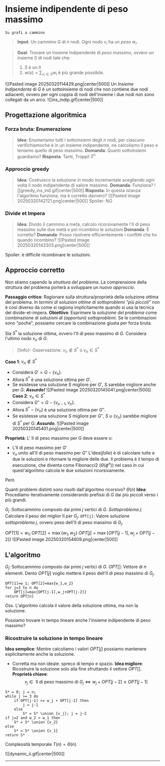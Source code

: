 # Insieme indipendente di peso massimo
	Su grafi a cammino
>**Input**: Un cammino $G$ di $n$ nodi. Ogni nodo $v_i$ ha un *peso* $w_i$.

>**Goal**: Trovare un insieme indipendente di *peso massimo*, ovvero un insieme $S$ di nodi tale che:
>1. $S$ è un II
>2. $w(s)=\sum_{v_i\in S} w_i$ è più grande possibile.

![[Pasted image 20250320114429.png|center|500]]
Un *Insieme Indipendente* di $G$ è un sottoinsieme di nodi che non contiene due nodi adiacenti, ovvero per ogni coppia di nodi dell'insieme i due nodi non sono collegati da un arco.
![[ins_indip.gif|center|500]]
## Progettazione algoritmica
### Forza bruta: Enumerazione

>**Idea**: Enumeriamo tutti i sottoinsiemi degli $n$ nodi, per ciascuno verifichiamoche è in un insieme indipendente, ne calcoliamo il peso e teniamo quello di peso massimo.
>**Domanda**: Quanti sottoinsiemi guardiamo?
>**Risposta**: Tanti, Troppi! $2^n$

### Approccio greedy

>**Idea**: Costruisco la soluzione in modo incrementale scegliendo ogni volta il nodo indipendente di valore massimo.
>**Domanda**: Funziona?
![[greedy_ins_ind.gif|center|500]]
>**Risposta**: In questa istanza l'algoritmo funziona, ma è corretto davvero?
![[Pasted image 20250320142121.png|center|500]]
>Spoiler: NO

### Divide et Impera
>**Idea**: Divido il cammino a metà, calcolo ricorsivamente l'II di peso massimo sulle due metà e poi ricombino le soluzioni
>**Domanda**: È corretto?
>**Domanda**: Posso risolvere efficientemente i conflitti che ho quando ricombino?
![[Pasted image 20250320143303.png|center|500]]

Spoiler: è difficile ricombinare le soluzioni.
## Approccio corretto

Non stiamo capendo la *struttura del problema*. La comprensione della struttura del problema porterà a sviluppare un *nuovo approccio*.

**Passaggio critico**: Ragionare sulla struttura/proprietà della soluzione ottima del problema.
*In termini di soluzioni ottime di sottoproblemi "più piccoli"* non è così diverso da come si ragiona implicitamente quando si usa la tecnica del divide-et-impera.
**Obiettivo**: Esprimere la *soluzione del problema* come combinazione di *soluzioni di (opportuni) sottoproblemi*. Se le combinazioni sono "poche", possiamo cercare la combinazione giusta per forza bruta.

Sia $S^*$ la soluzione ottima, ovvero l'II di peso massimo di $G$. Considera l'ultimo nodo $v_n$ di $G$.

>[!info]- Osservazione: $v_n\not\in S^*$ o $v_n\in S^*$

**Caso 1**: $v_n\not\in S^*$
- Considera $G'=G-\{v_n\}$.
- Allora $S^*$ è una soluzione ottima per $G'$.
- Se esistesse una soluzione $S$ migliore per $G'$, $S$ sarebbe migliore anche per $G$: ***Assurdo!*** 
![[Pasted image 20250320145041.png|center|500]]
**Caso 2**: $v_n\in S^*$
- Considera $G''=G-\{v_{n-1},v_n\}$.
- Allora $S^*-\{v_n\}$ è una soluzione ottima per $G''$.
- Se esistesse una soluzione $S$ migliore per $G''$, $S\cup\{v_n\}$ sarebbe migliore di $S^*$ per G: ***Assurdo***.
![[Pasted image 20250320145401.png|center|500]]

**Proprietà**: L' II di peso massimo per G deve essere o:
- L'II di peso massimo per $G'$
- $v_n$ unito all'II di peso massimo per $G''$
L'idea(*folle*) è di calcolare tutte e due le soluzioni e ritornare la migliore delle due. Il problema è il tempo di esecuzione, che diventa come Fibonacci2 ($\Theta(\phi^n)$) nel caso in cui quest'algoritmo calcola le due soluzioni ricorsivamente.

Però

Quanti problemi distinti sono risolti dall'algoritmo ricorsivo? $\Theta(n)$
**Idea**: Procediamo iterativamente considerando prefissi di $G$ dai più piccoli verso i più grandi.

$G_j$ :Sottocammino composto dai primi $j$ vertici di $G$.
*Sottoproblema* $j$: Calcolare il peso del miglior II per $G_j$.
`OPT[j]`: Valore soluzione *sottoproblema* $j$, ovvero peso dell'II di peso massimo di $G_j$.

$OPT[1]=w_1;OPT[2]=\max\{w_1,w_2\}$ 
$OPT[j]=\max\{OPT[j-1],w_j+OPT[j-2]\}$
![[Pasted image 20250320154609.png|center|500]]

## L'algoritmo
$G_j$: Sottocammino composto dai primi $j$ vertici di $G$.
$OPT[]$: Vettore di $n$ elementi.
Dento $OPT[j]$ voglio mettere il peso dell'II di peso massimo di $G_j$.

```pseudo
OPT[1]=w_1; OPT[2]=max{w_1,w_2}
for j=3 to n do
	OPT[j]=max{OPT[j-1],w_j+OPT[j-2]}
return OPT[n]
```

*Oss*. L'algoritmo calcola il valore della soluzione ottima, ma non la soluzione.

Possiamo trovare in tempo lineare anche l'insieme indipendente di peso massimo?

### Ricostruire la soluzione in tempo lineare
**Idea semplice**: Mentre calcoliamo i valori $OPT[j]$ possiamo mantenere esplicitamente anche la soluzione.
- Corretta ma non ideale: spreco di tempo e spazio.
**Idea migliore**: Ricostruire la soluzione solo alla fine sfruttando il vettore $OPT[]$.
**Proprietà chiave**:$$v_j\in\text{ II di peso massimo di }G_j\iff w_j+OPT[j-2]\ge OPT[j-1]$$
```pseudo
S* = 0; j = n;
while j >= 3 do
	if OPT[j-1] >= w_j + OPT[j-2] then
		j = j-1
	else
		S* = S* \union {v_j}; j = j-2
if j=2 and w_2 > w_1 then
	S* = S* \union {v_2}
else
	S* = S* \union {v_1}
return S*
```

Complessità temporale $T(n)=\Theta(n)$.

![[dynamic_ii.gif|center|500]]
****
